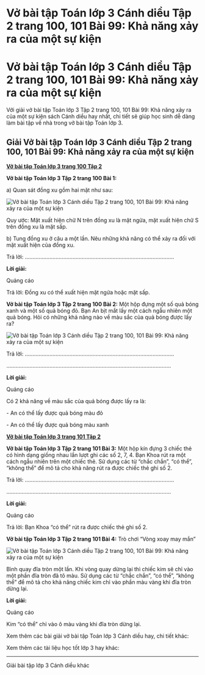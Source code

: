 # Vở bài tập Toán lớp 3 Cánh diều Tập 2 trang 100, 101 Bài 99: Khả năng xảy ra của một sự kiện

# Vở bài tập Toán lớp 3 Cánh diều Tập 2 trang 100, 101 Bài 99: Khả năng xảy ra của một sự kiện

Với giải vở bài tập Toán lớp 3 Tập 2 trang 100, 101 Bài 99: Khả năng xảy ra của một sự kiện sách Cánh diều hay nhất, chi tiết sẽ giúp học sinh dễ dàng làm bài tập về nhà trong vở bài tập Toán lớp 3.

## Giải Vở bài tập Toán lớp 3 Cánh diều Tập 2 trang 100, 101 Bài 99: Khả năng xảy ra của một sự kiện

[**Vở bài tập Toán lớp 3 trang 100 Tập 2**](https://vietjack.com/vbt-toan-3-cd/vbt-toan-lop-3-trang-100-tap-2.jsp)

**Vở bài tập Toán lớp 3 Tập 2 trang 100 Bài 1:**

a) Quan sát đồng xu gồm hai mặt như sau:

![Vở bài tập Toán lớp 3 Cánh diều Tập 2 trang 100, 101 Bài 99: Khả năng xảy ra của một sự kiện](https://vietjack.com/vbt-toan-3-cd/images/kha-nang-xay-ra-cua-mot-su-kien-153322.PNG)

Quy ước: Mặt xuất hiện chữ N trên đồng xu là mặt ngửa, mặt xuất hiện chữ S trên đồng xu là mặt sấp.

b) Tung đồng xu ở câu a một lần. Nêu những khả năng có thể xảy ra đối với mặt xuất hiện của đồng xu.

Trả lời: …………………………………………………………………………………….

**Lời giải:**

Quảng cáo

Trả lời: Đồng xu có thể xuất hiện mặt ngửa hoặc mặt sấp.

**Vở bài tập Toán lớp 3 Tập 2 trang 100 Bài 2:** Một hộp đựng một số quả bóng xanh và một số quả bóng đỏ. Bạn An bịt mắt lấy một cách ngẫu nhiên một quả bóng. Hỏi có những khả năng nào về màu sắc của quả bóng được lấy ra?

![Vở bài tập Toán lớp 3 Cánh diều Tập 2 trang 100, 101 Bài 99: Khả năng xảy ra của một sự kiện](https://vietjack.com/vbt-toan-3-cd/images/kha-nang-xay-ra-cua-mot-su-kien-153323.PNG)

Trả lời: …………………………………………………………………………………….

……………………………………………………………………………………………..

**Lời giải:**

Quảng cáo

Có 2 khả năng về màu sắc của quả bóng được lấy ra là:

\- An có thể lấy được quả bóng màu đỏ

\- An có thể lấy được quả bóng màu xanh

[**Vở bài tập Toán lớp 3 trang 101 Tập 2**](https://vietjack.com/vbt-toan-3-cd/vbt-toan-lop-3-trang-101-tap-2.jsp)

**Vở bài tập Toán lớp 3 Tập 2 trang 101 Bài 3:** Một hộp kín đựng 3 chiếc thẻ có hình dạng giống nhau lần lượt ghi các số 2, 7, 4. Bạn Khoa rút ra một cách ngẫu nhiên trên một chiếc thẻ. Sử dụng các từ “chắc chắn”, “có thể”, “không thể” để mô tả cho khả năng rút ra được chiếc thẻ ghi số 2.

Trả lời: …………………………………………………………………………………….

……………………………………………………………………………………………..

**Lời giải:**

Quảng cáo

Trả lời: Bạn Khoa “có thể” rút ra được chiếc thẻ ghi số 2. 

**Vở bài tập Toán lớp 3 Tập 2 trang 101 Bài 4:** Trò chơi “Vòng xoay may mắn”

![Vở bài tập Toán lớp 3 Cánh diều Tập 2 trang 100, 101 Bài 99: Khả năng xảy ra của một sự kiện](https://vietjack.com/vbt-toan-3-cd/images/kha-nang-xay-ra-cua-mot-su-kien-153324.PNG)

Bình quay đĩa tròn một lần. Khi vòng quay dừng lại thì chiếc kim sẽ chỉ vào một phần đĩa tròn đã tô màu. Sử dụng các từ “chắc chắn”, “có thể”, “không thể” để mô tả cho khả năng chiếc kim chỉ vào phần màu vàng khi đĩa tròn dừng lại. 

**Lời giải:**

Quảng cáo

Kim “có thể” chỉ vào ô màu vàng khi đĩa tròn dừng lại.

Xem thêm các bài giải vở bài tập Toán lớp 3 Cánh diều hay, chi tiết khác:

Xem thêm các tài liệu học tốt lớp 3 hay khác:

* * *

Giải bài tập lớp 3 Cánh diều khác
